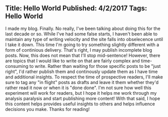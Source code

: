 Title: Hello World
Published: 4/2/2017
Tags: Hello World
---

I made my blog. Finally. No really, I've been talking about doing this for the
last decade or so. While I've had some false starts, I haven't been able to
maintain any type of writing velocity and the site falls into obselecence until
I take it down. This time I'm going to try something slightly different with
a form of continious delivery. That's right, I may publish incomplete blog
posts. Now, this does not mean that I'll stop mid-sentence! However, there are
topics that I would like to write on that are fairly complex and time-consuming
to write. Rather than waiting for those specific posts to be "just right", I'd
rather publish them and continously update them as I have time and additional
insights. To respect the time of prospective readers, I'll make sure to tag
any "in flight" posts as drafts and leave it them whether they'd rather read it
now or when it is "done done". I'm not sure how well this experiment will work
for readers, but I hope it helps me work through my analysis paralysis and start
publishing more content! With that said, I hope this content helps provides
useful insights to others and helps influence decisions you make. Thanks for
reading!
